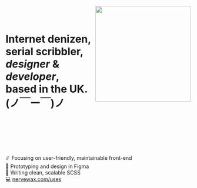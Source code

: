
<img height="260" align="right" src="https://github.com/user-attachments/assets/7fea81f6-b5b4-4736-904a-e4f9704d3eef" />

<h1>
  <br>
  Internet denizen, serial scribbler,<br>
  <i>designer</i> & <i>developer</i>,<br>
  based in the UK. (ノ￣ー￣)ノ<br>
  <br>
  <br>
  <br>
</h1>


☄️ Focusing on user-friendly, maintainable front-end  
🎨 Prototyping and design in Figma  
🎏 Writing clean, scalable SCSS  
💻 [nervewax.com/uses](https://nervewax.com/uses/)  
